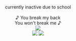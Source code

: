 <p align="center">

<br>
currently inactive due to school 
<br>
<br>
♪ You break my back 
<br>
You won't break me ♪
<br>
<img src="https://enchantments.carrd.co/assets/images/gallery20/fb15657d_original.png?v=5c8435d5">
<br>
<img src="https://watermelon.crd.co/assets/images/gallery21/fe47a72d.gif?v=6332de85">
<img src="https://watermelon.crd.co/assets/images/gallery21/a65d0947.gif?v=6332de85">










<!--
**deathdelivery/deathdelivery** is a ✨ _special_ ✨ repository because its `README.md` (this file) appears on your GitHub profile.

Here are some ideas to get you started:

- 🔭 I’m currently working on ...
- 🌱 I’m currently learning ...
- 👯 I’m looking to collaborate on ...
- 🤔 I’m looking for help with ...
- 💬 Ask me about ...
- 📫 How to reach me: ...
- 😄 Pronouns: ...
- ⚡ Fun fact: ...
-->
